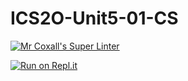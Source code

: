 # ICS2O-Unit5-01-CS

[![Mr Coxall's Super Linter](https://github.com/Youngwook-Go/ICS2O-Unit5-01-CS/workflows/Mr%20Coxall's%20Super%20Linter/badge.svg)](https://github.com/Youngwook-Go/ICS2O-Unit5-01-CS/actions/)

[![Run on Repl.it](https://repl.it/badge/github/Youngwook-Go/ICS2O-Unit5-01-CS)](https://repl.it/github/Youngwook-Go/ICS2O-Unit5-01-CS)
